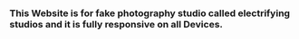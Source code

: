 ### This Website is for fake photography studio called electrifying studios and it is fully responsive on all Devices.

### 